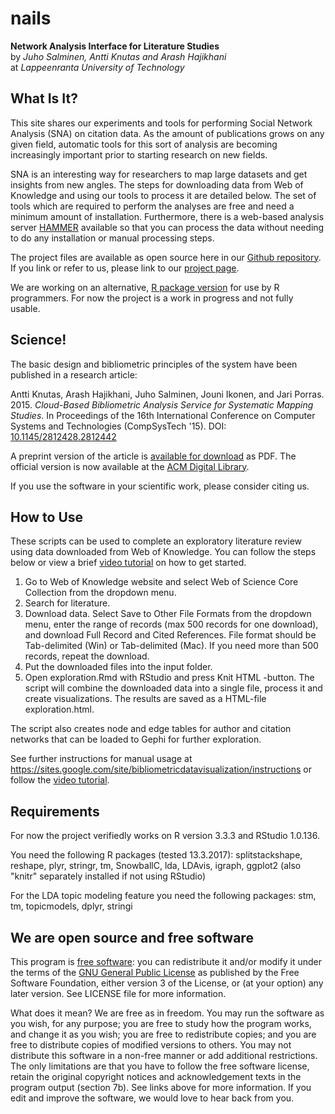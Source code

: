 nails
=====

**Network Analysis Interface for Literature Studies**  
by _Juho Salminen, Antti Knutas and Arash Hajikhani_  
at _Lappeenranta University of Technology_

What Is It?
----
This site shares our experiments and tools for performing Social Network Analysis (SNA) on citation data. As the amount of publications grows on any given field, automatic tools for this sort of analysis are becoming increasingly important prior to starting research on new fields.

SNA is an interesting way for researchers to map large datasets and get insights from new angles. The steps for downloading data from Web of Knowledge and using our tools to process it are detailed below. The set of tools which are required to perform the analyses are free and need a minimum amount of installation. Furthermore, there is a web-based analysis server [HAMMER](http://hammer.nailsproject.net) available so that you can process the data without needing to do any installation or manual processing steps.

The project files are available as open source here in our [Github repository](https://github.com/aknutas/nails). If you link or refer to us, please link to our [project page](http://aknutas.github.io/nails/).

We are working on an alternative, [R package version](https://github.com/aknutas/nails-package) for use by R programmers. For now the project is a work in progress and not fully usable.

Science!
----
The basic design and bibliometric principles of the system have been published in a research article:

Antti Knutas, Arash Hajikhani, Juho Salminen, Jouni Ikonen, and Jari Porras. 2015. _Cloud-Based Bibliometric Analysis Service for Systematic Mapping Studies_. In Proceedings of the 16th International Conference on Computer Systems and Technologies (CompSysTech '15). DOI: [10.1145/2812428.2812442](https://doi.org/10.1145/2812428.2812442)

A preprint version of the article is [available for download](http://www.codecamp.fi/lib/exe/fetch.php/wiki/nails-compsystech2015-preprint.pdf) as PDF. The official version is now available at the [ACM Digital Library](http://dl.acm.org/citation.cfm?doid=2812428.2812442).

If you use the software in your scientific work, please consider citing us.

How to Use
----

These scripts can be used to complete an exploratory literature review
using data downloaded from Web of Knowledge. You can follow the steps below or view a brief [video tutorial](https://youtu.be/I1bRXQs_zMk?list=PLJiFJenPKrLOpdu7E1gEhVEAWF7CLQs_2) on how to get started.

1. Go to Web of Knowledge website and select Web of Science Core Collection
from the dropdown menu.
2. Search for literature.
3. Download data. Select Save to Other File Formats from the dropdown menu,
enter the range of records (max 500 records for one download), and download
Full Record and Cited References. File format should be Tab-delimited (Win) or
Tab-delimited (Mac). If you need more than 500 records, repeat the download.
4. Put the downloaded files into the input folder.
5. Open exploration.Rmd with RStudio and press Knit HTML -button.
The script will combine the downloaded data into a single file, process it and
create visualizations. The results are saved as a HTML-file exploration.html.


The script also creates node and edge tables for author and citation
networks that can be loaded to Gephi for further exploration.  

See further instructions for manual usage at https://sites.google.com/site/bibliometricdatavisualization/instructions or follow the [video tutorial](https://youtu.be/I1bRXQs_zMk?list=PLJiFJenPKrLOpdu7E1gEhVEAWF7CLQs_2).

Requirements
----
For now the project verifiedly works on R version 3.3.3 and RStudio 1.0.136.

You need the following R packages (tested 13.3.2017): splitstackshape, reshape, plyr, stringr, tm, SnowballC, lda, LDAvis, igraph, ggplot2 (also "knitr" separately installed if not using RStudio)

For the LDA topic modeling feature you need the following packages: stm, tm, topicmodels, dplyr, stringi

We are open source and free software
----
This program is [free software](https://www.gnu.org/philosophy/free-sw.html): you can redistribute it and/or modify it under the terms of the [GNU General Public License](https://www.gnu.org/licenses/quick-guide-gplv3.html) as published by the Free Software Foundation, either version 3 of the License, or (at your option) any later version. See LICENSE file for more information.

What does it mean? We are free as in freedom. You may run the software as you wish, for any purpose; you are free to study how the program works, and change it as you wish; you are free to redistribute copies; and you are free to distribute copies of modified versions to others. You may not distribute this software in a non-free manner or add additional restrictions. The only limitations are that you have to follow the free software license, retain the original copyright notices and acknowledgement texts in the program output (section 7b). See links above for more information. If you edit and improve the software, we would love to hear back from you.
